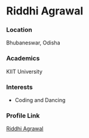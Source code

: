 # Riddhi Agrawal

### Location

Bhubaneswar, Odisha

### Academics

KIIT University

### Interests

- Coding and Dancing

### Profile Link

[Riddhi Agrawal](https://github.com/Riddhiagrawal001)

